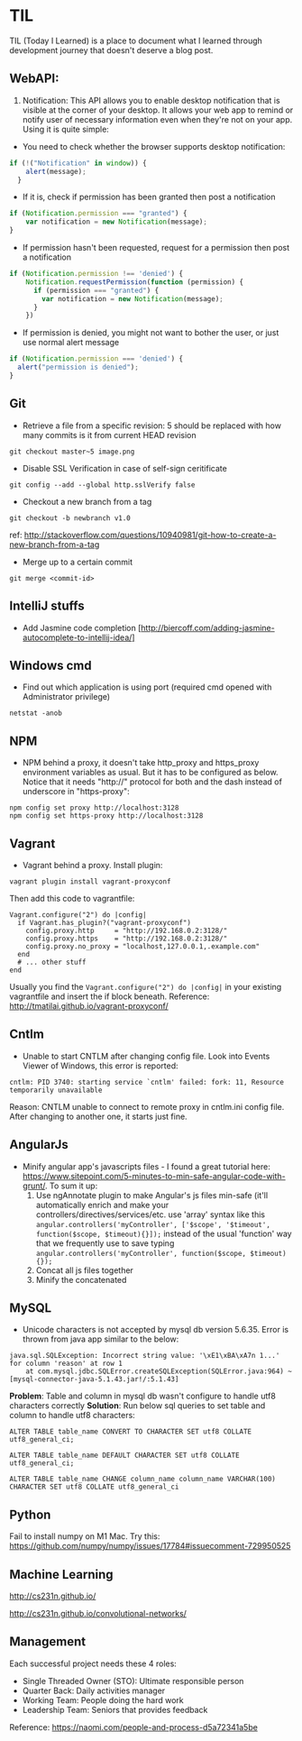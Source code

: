 # TIL
TIL (Today I Learned) is a place to document what I learned through development journey that doesn't deserve a blog post.

## WebAPI:

1. Notification:
This API allows you to enable desktop notification that is visible at the corner of your desktop.
It allows your web app to remind or notify user of necessary information even when they're not on your app.
Using it is quite simple:

* You need to check whether the browser supports desktop notification:
```javascript
if (!("Notification" in window)) {
    alert(message);
  } 
```
* If it is, check if permission has been granted then post a notification
```javascript
if (Notification.permission === "granted") {
    var notification = new Notification(message);
}
```
* If permission hasn't been requested, request for a permission then post a notification
```javascript
if (Notification.permission !== 'denied') {
    Notification.requestPermission(function (permission) {
      if (permission === "granted") {
        var notification = new Notification(message);
      }
    })
```
* If permission is denied, you might not want to bother the user, or just use normal alert message
```javascript
if (Notification.permission === 'denied') {
  alert("permission is denied");
}
```


## Git
* Retrieve a file from a specific revision: 5 should be replaced with how many commits is it from current HEAD revision
```
git checkout master~5 image.png
```

* Disable SSL Verification in case of self-sign ceritificate
```
git config --add --global http.sslVerify false
```

* Checkout a new branch from a tag 
```
git checkout -b newbranch v1.0
```
ref: http://stackoverflow.com/questions/10940981/git-how-to-create-a-new-branch-from-a-tag

* Merge up to a certain commit
```
git merge <commit-id>
```

## IntelliJ stuffs
* Add Jasmine code completion [http://biercoff.com/adding-jasmine-autocomplete-to-intellij-idea/]

## Windows cmd
* Find out which application is using port (required cmd opened with Administrator privilege)
```
netstat -anob
```

## NPM
* NPM behind a proxy, it doesn't take http_proxy and https_proxy environment variables as usual. But it has to be configured as below. Notice that it needs "http://" protocol for both and the dash instead of underscore in "https-proxy":
```
npm config set proxy http://localhost:3128
npm config set https-proxy http://localhost:3128
```

## Vagrant
* Vagrant behind a proxy. Install plugin:
```
vagrant plugin install vagrant-proxyconf
```
Then add this code to vagrantfile:
```
Vagrant.configure("2") do |config|
  if Vagrant.has_plugin?("vagrant-proxyconf")
    config.proxy.http     = "http://192.168.0.2:3128/"
    config.proxy.https    = "http://192.168.0.2:3128/"
    config.proxy.no_proxy = "localhost,127.0.0.1,.example.com"
  end
  # ... other stuff
end
```
Usually you find the `Vagrant.configure("2") do |config|` in your existing vagrantfile and insert the if block beneath.
Reference: http://tmatilai.github.io/vagrant-proxyconf/

## Cntlm
* Unable to start CNTLM after changing config file.
Look into Events Viewer of Windows, this error is reported:
```
cntlm: PID 3740: starting service `cntlm' failed: fork: 11, Resource temporarily unavailable
```
Reason: CNTLM unable to connect to remote proxy in cntlm.ini config file.
After changing to another one, it starts just fine.

## AngularJs
* Minify angular app's javascripts files - 
I found a great tutorial here: https://www.sitepoint.com/5-minutes-to-min-safe-angular-code-with-grunt/. To sum it up:
  1. Use ngAnnotate plugin to make Angular's js files min-safe (it'll automatically enrich and make your controllers/directives/services/etc. use 'array' syntax like this `angular.controllers('myController', ['$scope', '$timeout', function($scope, $timeout){}]);` instead of the usual 'function' way that we frequently use to save typing `angular.controllers('myController', function($scope, $timeout){});`
  2. Concat all js files together
  3. Minify the concatenated 
  
## MySQL
* Unicode characters is not accepted by mysql db version 5.6.35. Error is thrown from java app similar to the below: 
```
java.sql.SQLException: Incorrect string value: '\xE1\xBA\xA7n 1...' for column 'reason' at row 1
	at com.mysql.jdbc.SQLError.createSQLException(SQLError.java:964) ~[mysql-connector-java-5.1.43.jar!/:5.1.43]
```
**Problem**: Table and column in mysql db wasn't configure to handle utf8 characters correctly
**Solution**: Run below sql queries to set table and column to handle utf8 characters:
```
ALTER TABLE table_name CONVERT TO CHARACTER SET utf8 COLLATE utf8_general_ci;

ALTER TABLE table_name DEFAULT CHARACTER SET utf8 COLLATE utf8_general_ci;

ALTER TABLE table_name CHANGE column_name column_name VARCHAR(100) CHARACTER SET utf8 COLLATE utf8_general_ci
```

## Python
Fail to install numpy on M1 Mac. Try this: https://github.com/numpy/numpy/issues/17784#issuecomment-729950525

## Machine Learning
http://cs231n.github.io/

http://cs231n.github.io/convolutional-networks/


## Management

Each successful project needs these 4 roles:
- Single Threaded Owner (STO): Ultimate responsible person 
- Quarter Back: Daily activities manager
- Working Team: People doing the hard work
- Leadership Team: Seniors that provides feedback

Reference: https://naomi.com/people-and-process-d5a72341a5be
